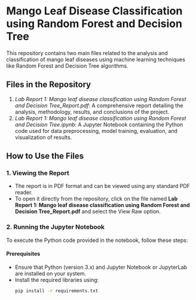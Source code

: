 # Mango Leaf Disease Classification using Random Forest and Decision Tree

This repository contains two main files related to the analysis and classification of mango leaf diseases using machine learning techniques like Random Forest and Decision Tree algorithms.

## Files in the Repository
1. *Lab Report 1: Mango leaf disease classification using Random Forest and Decision Tree_Report.pdf*: A comprehensive report detailing the analysis, methodology, results, and conclusions of the project.
2. *Lab Report 1: Mango leaf disease classification using Random Forest and Decision Tree.ipynb*: A Jupyter Notebook containing the Python code used for data preprocessing, model training, evaluation, and visualization of results.

## How to Use the Files

### 1. Viewing the Report
- The report is in PDF format and can be viewed using any standard PDF reader.
- To open it directly from the repository, click on the file named **Lab Report 1: Mango leaf disease classification using Random Forest and Decision Tree_Report.pdf** and select the View Raw option.

### 2. Running the Jupyter Notebook
To execute the Python code provided in the notebook, follow these steps:

#### Prerequisites
- Ensure that Python (version 3.x) and Jupyter Notebook or JupyterLab are installed on your system.
- Install the required libraries using:
  ```bash
  pip install -r requirements.txt
